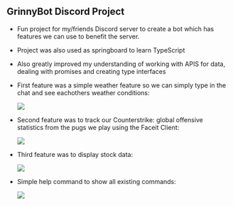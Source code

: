 ## GrinnyBot Discord Project

- Fun project for my/friends Discord server to create a bot which has features we can use to benefit the server.

- Project was also used as springboard to learn TypeScript
- Also greatly improved my understanding of working with APIS for data, dealing with promises and creating type interfaces

- First feature was a simple weather feature so we can simply type in the chat and see eachothers weather conditions:

  <p float="center">
    <img src="https://i.gyazo.com/af2e1fa5f2ca55e61a8910d91502b270.png">
  </p>

- Second feature was to track our Counterstrike: global offensive statistics from the pugs we play using the Faceit Client:

  <p float="center">
    <img src="https://i.gyazo.com/521e6f534afb31d49ad29d53bd0231a3.png">
  </p>

- Third feature was to display stock data:

  <p float="center">
    <img src="https://i.gyazo.com/162746deaa096d8eabb6cfece2dbd15b.png">
  </p>

- Simple help command to show all existing commands:
  <p float="center">
    <img src="https://i.gyazo.com/646bb3c1e7f54c98f47541456af659fe.png">
  </p>
